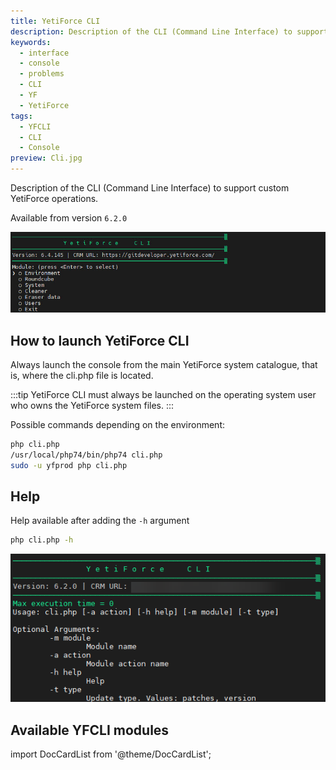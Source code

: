 ```yaml
---
title: YetiForce CLI
description: Description of the CLI (Command Line Interface) to support custom YetiForce operations
keywords:
  - interface
  - console
  - problems
  - CLI
  - YF
  - YetiForce
tags:
  - YFCLI
  - CLI
  - Console
preview: Cli.jpg
---
```


Description of the CLI (Command Line Interface) to support custom YetiForce operations.

Available from version `6.2.0`

![Eraser CLI](Cli.jpg)

## How to launch YetiForce CLI

Always launch the console from the main YetiForce system catalogue, that is, where the cli.php file is located.

:::tip
YetiForce CLI must always be launched on the operating system user who owns the YetiForce system files.
:::

Possible commands depending on the environment:

```bash
php cli.php
/usr/local/php74/bin/php74 cli.php
sudo -u yfprod php cli.php
```

## Help

Help available after adding the `-h` argument

```bash
php cli.php -h
```

![Help CLI](Help.png)

## Available YFCLI modules

import DocCardList from '@theme/DocCardList';

<DocCardList />
